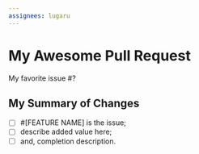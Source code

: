 ```yaml
---
assignees: lugaru
---
```


# My Awesome Pull Request

My favorite issue #?

## My Summary of Changes

- [ ] #[FEATURE NAME] is the issue;
- [ ] describe added value here;
- [ ] and, completion description.
